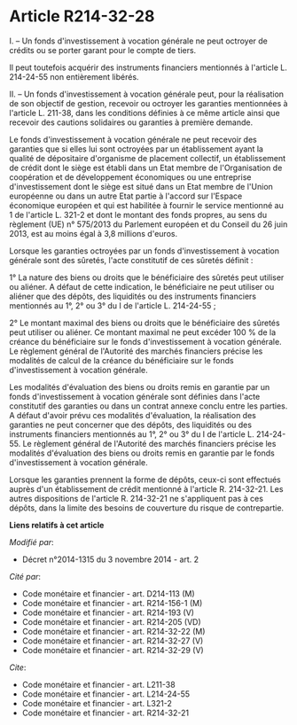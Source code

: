 # Article R214-32-28

I. – Un fonds d'investissement à vocation générale ne peut octroyer de crédits ou se porter garant pour le compte de tiers.

Il peut toutefois acquérir des instruments financiers mentionnés à l'article L. 214-24-55 non entièrement libérés.

II. – Un fonds d'investissement à vocation générale peut, pour la réalisation de son objectif de gestion, recevoir ou
octroyer les garanties mentionnées à l'article L. 211-38, dans les conditions définies à ce même article ainsi que recevoir
des cautions solidaires ou garanties à première demande.

Le fonds d'investissement à vocation générale ne peut recevoir des garanties que si elles lui sont octroyées par un
établissement ayant la qualité de dépositaire d'organisme de placement collectif, un établissement de crédit dont le siège
est établi dans un Etat membre de l'Organisation de coopération et de développement économiques ou une entreprise
d'investissement dont le siège est situé dans un Etat membre de l'Union européenne ou dans un autre Etat partie à l'accord
sur l'Espace économique européen et qui est habilitée à fournir le service mentionné au 1 de l'article L. 321-2 et dont le
montant des fonds propres, au sens du règlement (UE) n° 575/2013 du Parlement européen et du Conseil du 26 juin 2013, est au
moins égal à 3,8 millions d'euros.

Lorsque les garanties octroyées par un fonds d'investissement à vocation générale sont des sûretés, l'acte constitutif de ces
sûretés définit :

1° La nature des biens ou droits que le bénéficiaire des sûretés peut utiliser ou aliéner. A défaut de cette indication, le
bénéficiaire ne peut utiliser ou aliéner que des dépôts, des liquidités ou des instruments financiers mentionnés au 1°, 2° ou
3° du I de l'article L. 214-24-55 ;

2° Le montant maximal des biens ou droits que le bénéficiaire des sûretés peut utiliser ou aliéner. Ce montant maximal ne
peut excéder 100 % de la créance du bénéficiaire sur le fonds d'investissement à vocation générale. Le règlement général de
l'Autorité des marchés financiers précise les modalités de calcul de la créance du bénéficiaire sur le fonds d'investissement
à vocation générale.

Les modalités d'évaluation des biens ou droits remis en garantie par un fonds d'investissement à vocation générale sont
définies dans l'acte constitutif des garanties ou dans un contrat annexe conclu entre les parties. A défaut d'avoir prévu ces
modalités d'évaluation, la réalisation des garanties ne peut concerner que des dépôts, des liquidités ou des instruments
financiers mentionnés au 1°, 2° ou 3° du I de l'article L. 214-24-55. Le règlement général de l'Autorité des marchés
financiers précise les modalités d'évaluation des biens ou droits remis en garantie par le fonds d'investissement à vocation
générale.

Lorsque les garanties prennent la forme de dépôts, ceux-ci sont effectués auprès d'un établissement de crédit mentionné à
l'article R. 214-32-21. Les autres dispositions de l'article R. 214-32-21 ne s'appliquent pas à ces dépôts, dans la limite
des besoins de couverture du risque de contrepartie.

**Liens relatifs à cet article**

_Modifié par_:

  - Décret n°2014-1315 du 3 novembre 2014 - art. 2

_Cité par_:

  - Code monétaire et financier - art. D214-113 (M)
  - Code monétaire et financier - art. R214-156-1 (M)
  - Code monétaire et financier - art. R214-193 (V)
  - Code monétaire et financier - art. R214-205 (VD)
  - Code monétaire et financier - art. R214-32-22 (M)
  - Code monétaire et financier - art. R214-32-27 (V)
  - Code monétaire et financier - art. R214-32-29 (V)

_Cite_:

  - Code monétaire et financier - art. L211-38
  - Code monétaire et financier - art. L214-24-55
  - Code monétaire et financier - art. L321-2
  - Code monétaire et financier - art. R214-32-21
